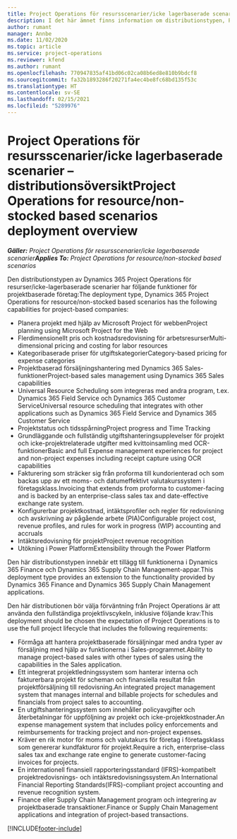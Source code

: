 ```yaml
---
title: Project Operations för resursscenarier/icke lagerbaserade scenarier – distributionsöversikt
description: I det här ämnet finns information om distributionstypen, Project Operations för resurser/icke-lagerbaserade scenarier.
author: rumant
manager: Annbe
ms.date: 11/02/2020
ms.topic: article
ms.service: project-operations
ms.reviewer: kfend
ms.author: rumant
ms.openlocfilehash: 770947835af41bd06c02ca08b6ed8e810b9bdcf8
ms.sourcegitcommit: fa32b1893286f20271fa4ec4be8fc68bd135f53c
ms.translationtype: HT
ms.contentlocale: sv-SE
ms.lasthandoff: 02/15/2021
ms.locfileid: "5289976"
---
```

# <a name="project-operations-for-resourcenon-stocked-based-scenarios-deployment-overview"></a><span data-ttu-id="8c841-103">Project Operations för resursscenarier/icke lagerbaserade scenarier – distributionsöversikt</span><span class="sxs-lookup"><span data-stu-id="8c841-103">Project Operations for resource/non-stocked based scenarios deployment overview</span></span>

<span data-ttu-id="8c841-104">_**Gäller:** Project Operations för resursscenarier/icke lagerbaserade scenarier_</span><span class="sxs-lookup"><span data-stu-id="8c841-104">_**Applies To:** Project Operations for resource/non-stocked based scenarios_</span></span>

<span data-ttu-id="8c841-105">Den distributionstypen av Dynamics 365 Project Operations för resurser/icke-lagerbaserade scenarier har följande funktioner för projektbaserade företag:</span><span class="sxs-lookup"><span data-stu-id="8c841-105">The deployment type, Dynamics 365 Project Operations for resource/non-stocked based scenarios has the following capabilities for project-based companies:</span></span>

- <span data-ttu-id="8c841-106">Planera projekt med hjälp av Microsoft Project för webben</span><span class="sxs-lookup"><span data-stu-id="8c841-106">Project planning using Microsoft Project for the Web</span></span>
- <span data-ttu-id="8c841-107">Flerdimensionellt pris och kostnadsredovisning för arbetsresurser</span><span class="sxs-lookup"><span data-stu-id="8c841-107">Multi-dimensional pricing and costing for labor resources</span></span>
- <span data-ttu-id="8c841-108">Kategoribaserade priser för utgiftskategorier</span><span class="sxs-lookup"><span data-stu-id="8c841-108">Category-based pricing for expense categories</span></span>
- <span data-ttu-id="8c841-109">Projektbaserad försäljningshantering med Dynamics 365 Sales-funktioner</span><span class="sxs-lookup"><span data-stu-id="8c841-109">Project-based sales management using Dynamics 365 Sales capabilities</span></span>
- <span data-ttu-id="8c841-110">Universal Resource Scheduling som integreras med andra program, t.ex. Dynamics 365 Field Service och Dynamics 365 Customer Service</span><span class="sxs-lookup"><span data-stu-id="8c841-110">Universal resource scheduling that integrates with other applications such as Dynamics 365 Field Service and Dynamics 365 Customer Service</span></span>
- <span data-ttu-id="8c841-111">Projektstatus och tidsspårning</span><span class="sxs-lookup"><span data-stu-id="8c841-111">Project progress and Time Tracking</span></span>
- <span data-ttu-id="8c841-112">Grundläggande och fullständig utgiftshanteringsupplevelser för projekt och icke-projektrelaterade utgifter med kvittoinsamling med OCR-funktioner</span><span class="sxs-lookup"><span data-stu-id="8c841-112">Basic and full Expense management experiences for project and non-project expenses including receipt capture using OCR capabilities</span></span>
- <span data-ttu-id="8c841-113">Fakturering som sträcker sig från proforma till kundorienterad och som backas upp av ett moms- och datumeffektivt valutakurssystem i företagsklass.</span><span class="sxs-lookup"><span data-stu-id="8c841-113">Invoicing that extends from proforma to customer-facing and is backed by an enterprise-class sales tax and date-effective exchange rate system.</span></span>
- <span data-ttu-id="8c841-114">Konfigurerbar projektkostnad, intäktsprofiler och regler för redovisning och avskrivning av pågående arbete (PIA)</span><span class="sxs-lookup"><span data-stu-id="8c841-114">Configurable project cost, revenue profiles, and rules for work in progress (WIP) accounting and accruals</span></span>
- <span data-ttu-id="8c841-115">Intäktsredovisning för projekt</span><span class="sxs-lookup"><span data-stu-id="8c841-115">Project revenue recognition</span></span>
- <span data-ttu-id="8c841-116">Utökning i Power Platform</span><span class="sxs-lookup"><span data-stu-id="8c841-116">Extensibility through the Power Platform</span></span>

<span data-ttu-id="8c841-117">Den här distributionstypen innebär ett tillägg till funktionerna i Dynamics 365 Finance och Dynamics 365 Supply Chain Management-appar.</span><span class="sxs-lookup"><span data-stu-id="8c841-117">This deployment type provides an extension to the functionality provided by Dynamics 365 Finance and Dynamics 365 Supply Chain Management applications.</span></span>

<span data-ttu-id="8c841-118">Den här distributionen bör välja förväntning från Project Operations är att använda den fullständiga projektlivscykeln, inklusive följande krav:</span><span class="sxs-lookup"><span data-stu-id="8c841-118">This deployment should be chosen the expectation of Project Operations is to use the full project lifecycle that includes the following requirements:</span></span>

- <span data-ttu-id="8c841-119">Förmåga att hantera projektbaserade försäljningar med andra typer av försäljning med hjälp av funktionerna i Sales-programmet.</span><span class="sxs-lookup"><span data-stu-id="8c841-119">Ability to manage project-based sales with other types of sales using the capabilities in the Sales application.</span></span>
- <span data-ttu-id="8c841-120">Ett integrerat projektledningssystem som hanterar interna och fakturerbara projekt för scheman och finansiella resultat från projektförsäljning till redovisning.</span><span class="sxs-lookup"><span data-stu-id="8c841-120">An integrated project management system that manages internal and billable projects for schedules and financials from project sales to accounting.</span></span>
- <span data-ttu-id="8c841-121">En utgiftshanteringssystem som innehåller policyavgifter och återbetalningar för uppföljning av projekt och icke-projektkostnader.</span><span class="sxs-lookup"><span data-stu-id="8c841-121">An expense management system that includes policy enforcements and reimbursements for tracking project and non-project expenses.</span></span>
- <span data-ttu-id="8c841-122">Kräver en rik motor för moms och valutakurs för företag i företagsklass som genererar kundfakturor för projekt.</span><span class="sxs-lookup"><span data-stu-id="8c841-122">Require a rich, enterprise-class sales tax and exchange rate engine to generate customer-facing invoices for projects.</span></span>
- <span data-ttu-id="8c841-123">En internationell finansiell rapporteringsstandard (IFRS)-kompatibelt projektredovisnings- och intäktsredovisningssystem.</span><span class="sxs-lookup"><span data-stu-id="8c841-123">An International Financial Reporting Standards(IFRS)-compliant project accounting and revenue recognition system.</span></span>
- <span data-ttu-id="8c841-124">Finance eller Supply Chain Management program och integrering av projektbaserade transaktioner.</span><span class="sxs-lookup"><span data-stu-id="8c841-124">Finance or Supply Chain Management applications and integration of project-based transactions.</span></span>


[!INCLUDE[footer-include](../includes/footer-banner.md)]